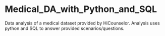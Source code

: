 # Medical_DA_with_Python_and_SQL
Data analysis of a medical dataset provided by HiCounselor. Analysis uses python and SQL to answer provided scenarios/questions.
